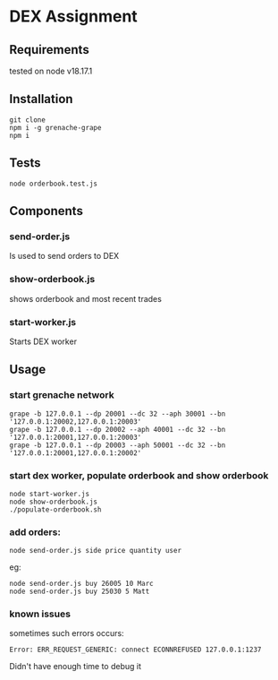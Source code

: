 # DEX Assignment

## Requirements
tested on node v18.17.1

## Installation 
```
git clone
npm i -g grenache-grape
npm i
```

## Tests 
```
node orderbook.test.js
```
## Components
### send-order.js
Is used to send orders to DEX
### show-orderbook.js
shows orderbook and most recent trades
### start-worker.js
Starts DEX worker

## Usage
### start grenache network
```
grape -b 127.0.0.1 --dp 20001 --dc 32 --aph 30001 --bn '127.0.0.1:20002,127.0.0.1:20003'
grape -b 127.0.0.1 --dp 20002 --aph 40001 --dc 32 --bn '127.0.0.1:20001,127.0.0.1:20003'
grape -b 127.0.0.1 --dp 20003 --aph 50001 --dc 32 --bn '127.0.0.1:20001,127.0.0.1:20002'
```
### start dex worker, populate orderbook and show orderbook
```
node start-worker.js
node show-orderbook.js
./populate-orderbook.sh
```

### add orders:
```
node send-order.js side price quantity user
```
eg:
```
node send-order.js buy 26005 10 Marc
node send-order.js buy 25030 5 Matt
```

### known issues
sometimes such errors occurs:
```
Error: ERR_REQUEST_GENERIC: connect ECONNREFUSED 127.0.0.1:1237
```

Didn't have enough time to debug it